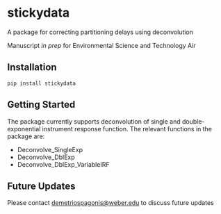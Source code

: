 # stickydata
A package for correcting partitioning delays using deconvolution

Manuscript *in prep* for Environmental Science and Technology Air

## Installation

`pip install stickydata`

## Getting Started

The package currently supports deconvolution of single and double-exponential instrument response function. The relevant functions in the package are:
- Deconvolve_SingleExp
- Deconvolve_DblExp
- Deconvolve_DblExp_VariableIRF 

## Future Updates
Please contact demetriospagonis@weber.edu to discuss future updates

